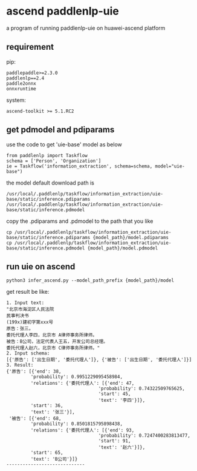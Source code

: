 # ascend paddlenlp-uie
a program of running paddlenlp-uie on huawei-ascend platform

## requirement
pip:
```
paddlepaddle>=2.3.0
paddlenlp==2.4
paddle2onnx
onnxruntime
```
system:
```
ascend-toolkit >= 5.1.RC2
```

## get pdmodel and pdiparams
use the code to get 'uie-base' model as below
```
from paddlenlp import Taskflow
schema = ['Person', 'Organization']
ie = Taskflow('information_extraction', schema=schema, model="uie-base")
```
the model default download path is
```
/usr/local/.paddlenlp/taskflow/information_extraction/uie-base/static/inference.pdiparams
/usr/local/.paddlenlp/taskflow/information_extraction/uie-base/static/inference.pdmodel
```
copy the .pdiparams and .pdmodel to the path that you like
```
cp /usr/local/.paddlenlp/taskflow/information_extraction/uie-base/static/inference.pdiparams {model_path}/model.pdiparams
cp /usr/local/.paddlenlp/taskflow/information_extraction/uie-base/static/inference.pdmodel {model_path}/model.pdmodel
```

## run uie on ascend
```
python3 infer_ascend.py --model_path_prefix {model_path}/model
```
get result be like:
```
1. Input text:
"北京市海淀区人民法院
民事判决书
(199x)建初字第xxx号
原告：张三。
委托代理人李四，北京市 A律师事务所律师。
被告：B公司，法定代表人王五，开发公司总经理。
委托代理人赵六，北京市 C律师事务所律师。"
2. Input schema:
[{'原告': ['出生日期', '委托代理人']}, {'被告': ['出生日期', '委托代理人']}]
3. Result:
{'原告': [{'end': 38,
         'probability': 0.9951229095458984,
         'relations': {'委托代理人': [{'end': 47,
                                  'probability': 0.74322509765625,
                                  'start': 45,
                                  'text': '李四'}]},
         'start': 36,
         'text': '张三'}],
 '被告': [{'end': 68,
         'probability': 0.8501815795898438,
         'relations': {'委托代理人': [{'end': 93,
                                  'probability': 0.7247400283813477,
                                  'start': 91,
                                  'text': '赵六'}]},
         'start': 65,
         'text': 'B公司'}]}
-----------------------------
```
